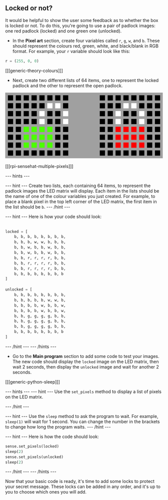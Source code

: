 ## Locked or not?

It would be helpful to show the user some feedback as to whether the box is locked or not. To do this, you're going to use a pair of padlock images: one red padlock (locked) and one green one (unlocked).

+ In the **Pixel art** section, create four variables called `r`, `g`, `w`, and `b`. These should represent the colours red, green, white, and black/blank in RGB format. For example, your `r` variable should look like this:

```python
r = (255, 0, 0)
```

[[[generic-theory-colours]]]

+ Next, create two different lists of 64 items, one to represent the locked padlock and the other to represent the open padlock.

![Padlock Images](images/padlocks.png)

[[[rpi-sensehat-multiple-pixels]]]

--- hints ---

--- hint ---
Create two lists, each containing 64 items, to represent the padlock images the LED matrix will display. Each item in the lists should be the name of one of the colour variables you just created. For example, to place a blank pixel in the top left corner of the LED matrix, the first item in the list should be `b`.
--- /hint ---

--- hint ---
Here is how your code should look:

```python

locked = [
    b, b, b, b, b, b, b, b,
    b, b, b, w, w, b, b, b,
    b, b, w, b, b, w, b, b,
    b, b, w, b, b, w, b, b,
    b, b, r, r, r, r, b, b,
    b, b, r, r, r, r, b, b,
    b, b, r, r, r, r, b, b,
    b, b, b, b, b, b, b, b
]

unlocked = [
    b, b, b, b, b, b, b, b,
    b, b, b, b, b, w, w, b,
    b, b, b, b, w, b, b, w,
    b, b, b, b, w, b, b, w,
    b, b, g, g, g, g, b, b,
    b, b, g, g, g, g, b, b,
    b, b, g, g, g, g, b, b,
    b, b, b, b, b, b, b, b
]
```
--- /hint ---
--- /hints ---

+ Go to the **Main program** section to add some code to test your images. The new code should display the `locked` image on the LED matrix, then wait 2 seconds, then display the `unlocked` image and wait for another 2 seconds.

[[[generic-python-sleep]]]

--- hints ---
--- hint ---
Use the `set_pixels` method to display a list of pixels on the LED matrix.

--- /hint ---

--- hint ---
Use the `sleep` method to ask the program to wait. For example, `sleep(1)` will wait for 1 second. You can change the number in the brackets to change how long the program waits.
--- /hint ---

--- hint ---
Here is how the code should look:

```python
sense.set_pixels(locked)
sleep(2)
sense.set_pixels(unlocked)
sleep(2)
```
--- /hint ---
--- /hints ---

Now that your basic code is ready, it's time to add some locks to protect your secret message. These locks can be added in any order, and it's up to you to choose which ones you will add.
